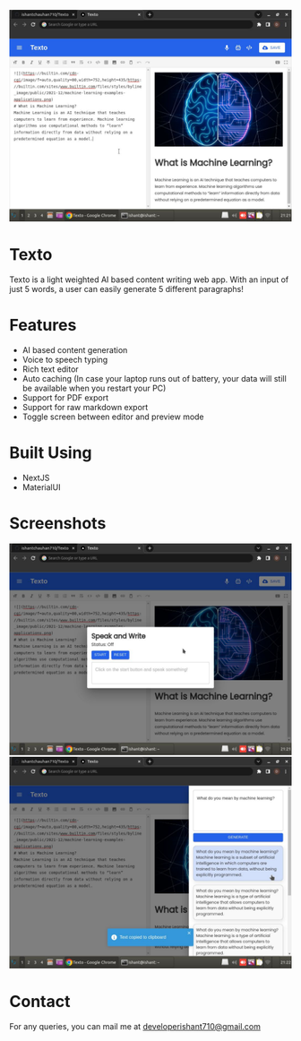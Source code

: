 ![](screenshots/texto1.jpg)

# Texto
Texto is a light weighted AI based content writing web app. With an input of just 5 words, a user can easily generate 5 different paragraphs!

# Features
- AI based content generation
- Voice to speech typing
- Rich text editor
- Auto caching (In case your laptop runs out of battery, your data will still be available when you restart your PC)
- Support for PDF export 
- Support for raw markdown export
- Toggle screen between editor and preview mode

# Built Using
- NextJS
- MaterialUI

# Screenshots
![](screenshots/texto2.jpg)
![](screenshots/texto3.jpg)

# Contact
For any queries, you can mail me at developerishant710@gmail.com
